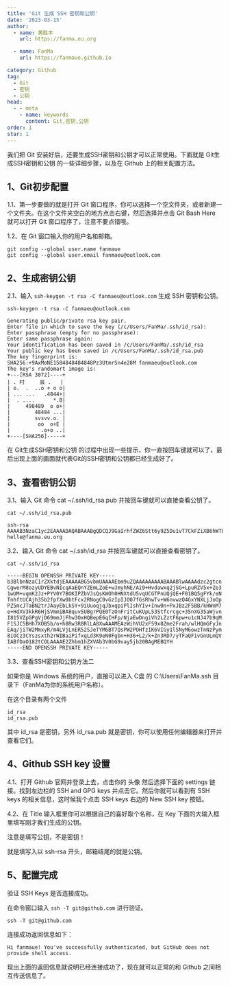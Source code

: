 ```yaml
---
title: 'Git 生成 SSH 密钥和公钥'
date: '2023-03-15'
author: 
  - name: 黄胜丰
    url: https://fanma.eu.org

  - name: FanMa
    url: https://fanmaue.github.io

category: Github
tag:
  - Git
  - 密钥
  - 公钥
head:
  - - meta
    - name: keywords
      content: Git,密钥,公钥
order: 1
star: 1
---
```


我们把 Git 安装好后，还要生成SSH密钥和公钥才可以正常使用。下面就是 Git生成SSH密钥和公钥 的一些详细步骤，以及在 Github 上的相关配置方法。

## 1、Git初步配置

1.1、第一步要做的就是打开 Git 窗口程序，你可以选择一个空文件夹，或者新建一个文件夹。在这个文件夹空白的地方点击右键，然后选择并点击 Git Bash Here 就可以打开 Git 窗口程序了，注意不要点错哦。

1.2、在 Git 窗口输入你的用户名和邮箱。
``` git
git config --global user.name fanmaue
git config --global user.email fanmaeu@outlook.com
```

## 2、生成密钥公钥

2.1、输入 `ssh-keygen -t rsa -C fanmaeu@outlook.com` 生成 SSH 密钥和公钥。

``` git
ssh-keygen -t rsa -C fanmaeu@outlook.com
```

``` git
Generating public/private rsa key pair.
Enter file in which to save the key (/c/Users/FanMa/.ssh/id_rsa):
Enter passphrase (empty for no passphrase):
Enter same passphrase again:
Your identification has been saved in /c/Users/FanMa/.ssh/id_rsa
Your public key has been saved in /c/Users/FanMa/.ssh/id_rsa.pub
The key fingerprint is:
SHA256:+9AxMoNE1584848484848Pz3UtmrSn4e28M fanmaeu@outlook.com
The key's randomart image is:
+---[RSA 3072]----+
| . 村     辰 .   |
| o.  .  ..o + o o|
| ... ...   .4844+|
|  . ....      *.B|
|     498489  o o+|
|        48484 ...|
|        svsvv.o. |
|         oo  o+E |
|          .o+o ..|
+----[SHA256]-----+
```
在 Git生成SSH密钥和公钥 的过程中出现一些提示，你一直按回车键就可以了，最后出现上面的画面就代表Git的SSH密钥和公钥都已经生成好了。

## 3、查看密钥公钥

3.1、输入 Git 命令 cat ~/.ssh/id_rsa.pub 并按回车键就可以直接查看公钥了。

``` git
cat ~/.ssh/id_rsa.pub
```

``` git
ssh-rsa AAAAB3NzaC1yc2EAAAADAQABAAABgQDCQJ9GaIrhfZWZ6Stt6y9Z5Du1vT7CkFZiXB6hWTQbxZjlehfrfksKDB6szyjPJQNgQG80hyoBoRCdhkSYtmgT7AmbKE0T8CL34e91rDGraNIb4um5FlXnH5l7fXBQz6+qYrYnP49hXRjsE4og9ltUmxCwpY6HQc1e11Tm+pQIZM+dRCNAT4XTUFDmAViT941OeFEqoqbBF3ZYS92V9lOxdxpXtHQVsFH89kI9RIuzzZYVDgB8lmZ5LuuPqmLcHd8Yf5hii8vrII7o2kzis703OQhA+RwM5oAAGgnNmYEOcAON2OOj2VS9/L00Oh53gig8oq1X/hqVTcimbednplBNhB3bGn4gaua5fWwd/W6WrgrjQQma8ocUvHixEW7YfZukzYSywRwTU29l4u3OMmHbhs/a5TVJ1K2135ixxVT9Kx1C9xJU= helle@fanma.eu.org
```

3.2、输入 Git 命令 cat ~/.ssh/id_rsa 并按回车键就可以直接查看密钥了。

``` git
cat ~/.ssh/id_rsa
```

``` git
-----BEGIN OPENSSH PRIVATE KEY-----
b3BlbnNzaC1rZXktdjEAAAAABG5vbmUAAAAEbm9uZQAAAAAAAAABAAABlwAAAAdzc2gtcn
CgwerM8ozyUDYEBvNIcqAaEQnYZEmLZoE+wJmyhNE/Ai9+Hvdawxq2jSG+LpuRZV5x+Ze3
1wUM+vqmK2Jz+PYV0Y7BOKIPZbVJsQsKWOh0HNXtdU5vqUCGTPnUQjQE+F01BQ5gFYk/eN
TnhftUCAjh35b2fpfXw0btFcx2RNogC0vGzIpIJO07fGsRhwTv+W6nvwzQ4GxYNXLjJoOp
PZ5mcJTaBN2trJAayEbLkSY+9iUuoqjqJbxqpiPlIshYIv+Inw0n+PxJBz2F5BB/kHWnM7
e+HdXV3kkR6HjSVmmiBA8quvSUBgrPQE0TzOnFritCuKUpLS3Stfcrcgc+35nXG35aWjvn
I815VZpGPgVjD69mmJjFhw3OxHQBepE6qIHFp/NjaEwDngiVh2LZztF6pw+u1cNJ47b9qM
F1SJC5BHh7XOB5b/o+h8Rw3R8RlLA8XwAAAMEAzWihVU2xF59x8Zme2Frah/wlHQmGFyJn
EAq/jiTW2MmxyR/m4LVjLnER52SJeTYM6BT7QsPW2POHfzIK6VIGy1l5NyM6owzTnNzPym
8iOCz3CYszsxth2rWIBaiPifxqLd3K9eN0Fgbn+H36+L2/k+Zn3RD7/yTFaQFivGnULmQV
IABfDaO182tCOLAAAAE2Zhbm1hZXVAb3V0bG9vay5jb20BAgMEBQYH
-----END OPENSSH PRIVATE KEY-----
```

3.3、查看SSH密钥和公钥方法二

如果你是 Windows 系统的用户，直接可以进入 C盘 的 C:\Users\FanMa\.ssh 目录下（FanMa为你的系统用户名称）。

在这个目录有两个文件

```FanMa
id_rsa
id_rsa.pub
```

其中 id_rsa 是密钥，另外 id_rsa.pub 就是密钥，你可以使用任何编辑器来打开并查看它们。

## 4、Github SSH key 设置

4.1、打开 Github 官网并登录上去，点击你的 头像 然后选择下面的 settings 链接。找到左边栏的 SSH and GPG keys 并点击它。然后你就可以看到有 SSH keys 的相关信息，这时候我个点击 SSH keys 右边的 New SSH key 按钮。

4.2、在 Title 输入框里你可以根据自己的喜好取个名称，在 Key 下面的大输入框里填写刚才我们生成的公钥。

注意是填写公钥，不是密钥！

就是填写入以 ssh-rsa  开头，邮箱结尾的就是公钥。

## 5、配置完成

验证 SSH Keys 是否连接成功。

在命令窗口输入 `ssh -T git@github.com` 进行验证。

``` git
ssh -T git@github.com
```

连接成功返回信息如下：

``` ssh
Hi fanmaue! You've successfully authenticated, but GitHub does not provide shell access.
```

现出上面的返回信息就说明已经连接成功了，现在就可以正常的和 Github 之间相互传送信息了。
